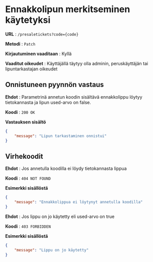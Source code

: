 # Ennakkolipun merkitseminen käytetyksi

**URL** : `/presaletickets?code={code}`

**Metodi** : `Patch`

**Kirjautuminen vaaditaan** : Kyllä

**Vaaditut oikeudet** : Käyttäjällä täytyy olla adminin, peruskäyttäjän tai lipuntarkastajan oikeudet

## Onnistuneen pyynnön vastaus

**Ehdot** : Parametrinä annetun koodin sisältävä ennakkolippu löytyy tietokannasta ja lipun used-arvo on false.

**Koodi** : `200 OK`

**Vastauksen sisältö**

```json
{
    "message": "Lipun tarkastaminen onnistui"
}
```

## Virhekoodit

**Ehdot** : Jos annetulla koodilla ei löydy tietokannasta lippua

**Koodi** : `404 NOT FOUND`

**Esimerkki sisällöstä**

```json
{
    "message": "Ennakkolippua ei löytynyt annetulla koodilla"
}
```

**Ehdot** : Jos lippu on jo käytetty eli used-arvo on true

**Koodi** : `403 FORBIDDEN`

**Esimerkki sisällöstä**

```json
{
    "message": "Lippu on jo käytetty"
}
```